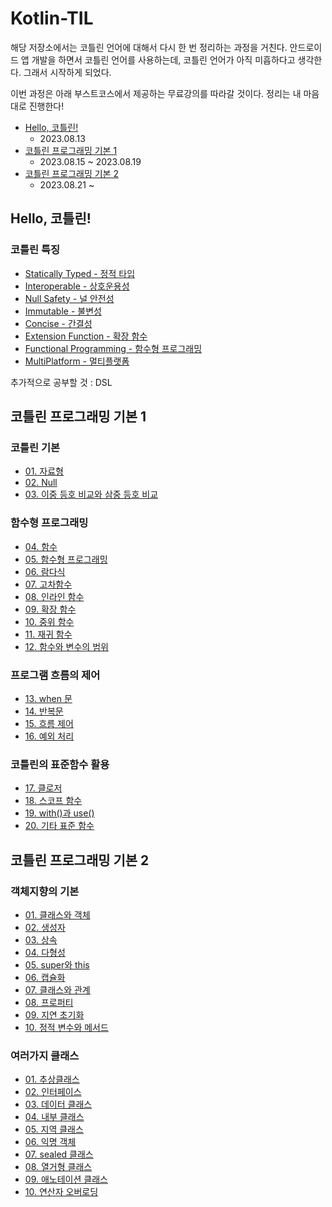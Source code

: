 # Kotlin-TIL

해당 저장소에서는 코틀린 언어에 대해서 다시 한 번 정리하는 과정을 거친다. 안드로이드 앱 개발을 하면서 코틀린 언어를 사용하는데, 코틀린 언어가 아직 미흡하다고 생각한다. 그래서 시작하게 되었다.

이번 과정은 아래 부스트코스에서 제공하는 무료강의를 따라갈 것이다. 정리는 내 마음대로 진행한다!
- [Hello, 코틀린!](https://www.boostcourse.org/mo001)
  - 2023.08.13
- [코틀린 프로그래밍 기본 1](https://www.boostcourse.org/mo132)
  - 2023.08.15 ~ 2023.08.19
- [코틀린 프로그래밍 기본 2](https://www.boostcourse.org/mo234)
  - 2023.08.21 ~ 

## Hello, 코틀린!
### 코틀린 특징
- [Statically Typed - 정적 타입](https://github.com/Jokwanhee/Kotlin-TIL/blob/main/0.Hello%2C%20%EC%BD%94%ED%8B%80%EB%A6%B0!/Statically%20Typed.md)
- [Interoperable - 상호운용성](https://github.com/Jokwanhee/Kotlin-TIL/blob/main/0.Hello%2C%20%EC%BD%94%ED%8B%80%EB%A6%B0!/Interoperable.md)
- [Null Safety - 널 안전성](https://github.com/Jokwanhee/Kotlin-TIL/blob/main/0.Hello%2C%20%EC%BD%94%ED%8B%80%EB%A6%B0!/Null%20Safety.md)
- [Immutable - 불변성](https://github.com/Jokwanhee/Kotlin-TIL/blob/main/0.Hello%2C%20%EC%BD%94%ED%8B%80%EB%A6%B0!/Immutable.md)
- [Concise - 간결성](https://github.com/Jokwanhee/Kotlin-TIL/blob/main/0.Hello%2C%20%EC%BD%94%ED%8B%80%EB%A6%B0!/Concise.md)
- [Extension Function - 확장 함수](https://github.com/Jokwanhee/Kotlin-TIL/blob/main/0.Hello%2C%20%EC%BD%94%ED%8B%80%EB%A6%B0!/Extension%20Function.md)
- [Functional Programming - 함수형 프로그래밍](https://github.com/Jokwanhee/Kotlin-TIL/blob/main/0.Hello%2C%20%EC%BD%94%ED%8B%80%EB%A6%B0!/Functional%20Programming.md)
- [MultiPlatform - 멀티플랫폼](https://github.com/Jokwanhee/Kotlin-TIL/blob/main/0.Hello%2C%20%EC%BD%94%ED%8B%80%EB%A6%B0!/MultiPlatform.md)

추가적으로 공부할 것 : DSL
## 코틀린 프로그래밍 기본 1
### 코틀린 기본
- [01. 자료형](https://github.com/Jokwanhee/Kotlin-TIL/blob/main/01.%EC%BD%94%ED%8B%80%EB%A6%B0%20%EA%B8%B0%EB%B3%B8/01.%EC%9E%90%EB%A3%8C%ED%98%95.md)
- [02. Null](https://github.com/Jokwanhee/Kotlin-TIL/blob/main/01.%EC%BD%94%ED%8B%80%EB%A6%B0%20%EA%B8%B0%EB%B3%B8/02.Null.md)
- [03. 이중 등호 비교와 삼중 등호 비교](https://github.com/Jokwanhee/Kotlin-TIL/blob/main/01.%EC%BD%94%ED%8B%80%EB%A6%B0%20%EA%B8%B0%EB%B3%B8/03.%EC%9D%B4%EC%A4%91%20%EB%93%B1%ED%98%B8%20%EB%B9%84%EA%B5%90%EC%99%80%20%EC%82%BC%EC%A4%91%20%EB%93%B1%ED%98%B8%20%EB%B9%84%EA%B5%90.md)
### 함수형 프로그래밍
- [04. 함수](https://github.com/Jokwanhee/Kotlin-TIL/blob/main/02.%ED%95%A8%EC%88%98%ED%98%95%20%ED%94%84%EB%A1%9C%EA%B7%B8%EB%9E%98%EB%B0%8D/04.%ED%95%A8%EC%88%98.md)
- [05. 함수형 프로그래밍](https://github.com/Jokwanhee/Kotlin-TIL/blob/main/02.%ED%95%A8%EC%88%98%ED%98%95%20%ED%94%84%EB%A1%9C%EA%B7%B8%EB%9E%98%EB%B0%8D/05.%ED%95%A8%EC%88%98%ED%98%95%20%ED%94%84%EB%A1%9C%EA%B7%B8%EB%9E%98%EB%B0%8D.md)
- [06. 람다식](https://github.com/Jokwanhee/Kotlin-TIL/blob/main/02.%ED%95%A8%EC%88%98%ED%98%95%20%ED%94%84%EB%A1%9C%EA%B7%B8%EB%9E%98%EB%B0%8D/06.%EB%9E%8C%EB%8B%A4%EC%8B%9D.md)
- [07. 고차함수](https://github.com/Jokwanhee/Kotlin-TIL/blob/main/02.%ED%95%A8%EC%88%98%ED%98%95%20%ED%94%84%EB%A1%9C%EA%B7%B8%EB%9E%98%EB%B0%8D/07.%EA%B3%A0%EC%B0%A8%ED%95%A8%EC%88%98.md)
- [08. 인라인 함수](https://github.com/Jokwanhee/Kotlin-TIL/blob/main/02.%ED%95%A8%EC%88%98%ED%98%95%20%ED%94%84%EB%A1%9C%EA%B7%B8%EB%9E%98%EB%B0%8D/08.%EC%9D%B8%EB%9D%BC%EC%9D%B8%20%ED%95%A8%EC%88%98.md)
- [09. 확장 함수](https://github.com/Jokwanhee/Kotlin-TIL/blob/main/02.%ED%95%A8%EC%88%98%ED%98%95%20%ED%94%84%EB%A1%9C%EA%B7%B8%EB%9E%98%EB%B0%8D/09.%ED%99%95%EC%9E%A5%20%ED%95%A8%EC%88%98.md)
- [10. 중위 함수](https://github.com/Jokwanhee/Kotlin-TIL/blob/main/02.%ED%95%A8%EC%88%98%ED%98%95%20%ED%94%84%EB%A1%9C%EA%B7%B8%EB%9E%98%EB%B0%8D/10.%EC%A4%91%EC%9C%84%20%ED%95%A8%EC%88%98.md)
- [11. 재귀 함수](https://github.com/Jokwanhee/Kotlin-TIL/blob/main/02.%ED%95%A8%EC%88%98%ED%98%95%20%ED%94%84%EB%A1%9C%EA%B7%B8%EB%9E%98%EB%B0%8D/11.%EC%9E%AC%EA%B7%80%20%ED%95%A8%EC%88%98.md)
- [12. 함수와 변수의 범위](https://github.com/Jokwanhee/Kotlin-TIL/blob/main/02.%ED%95%A8%EC%88%98%ED%98%95%20%ED%94%84%EB%A1%9C%EA%B7%B8%EB%9E%98%EB%B0%8D/12.%ED%95%A8%EC%88%98%EC%99%80%20%EB%B3%80%EC%88%98%EC%9D%98%20%EB%B2%94%EC%9C%84.md)
### 프로그램 흐름의 제어
- [13. when 문](https://github.com/Jokwanhee/Kotlin-TIL/blob/main/03.%ED%94%84%EB%A1%9C%EA%B7%B8%EB%9E%A8%20%ED%9D%90%EB%A6%84%EC%9D%98%20%EC%A0%9C%EC%96%B4/13.when%20%EB%AC%B8.md)
- [14. 반복문](https://github.com/Jokwanhee/Kotlin-TIL/blob/main/03.%ED%94%84%EB%A1%9C%EA%B7%B8%EB%9E%A8%20%ED%9D%90%EB%A6%84%EC%9D%98%20%EC%A0%9C%EC%96%B4/14.%EB%B0%98%EB%B3%B5%EB%AC%B8.md)
- [15. 흐름 제어](https://github.com/Jokwanhee/Kotlin-TIL/blob/main/03.%ED%94%84%EB%A1%9C%EA%B7%B8%EB%9E%A8%20%ED%9D%90%EB%A6%84%EC%9D%98%20%EC%A0%9C%EC%96%B4/15.%ED%9D%90%EB%A6%84%EC%A0%9C%EC%96%B4.md)
- [16. 예외 처리](https://github.com/Jokwanhee/Kotlin-TIL/blob/main/03.%ED%94%84%EB%A1%9C%EA%B7%B8%EB%9E%A8%20%ED%9D%90%EB%A6%84%EC%9D%98%20%EC%A0%9C%EC%96%B4/16.%EC%98%88%EC%99%B8%EC%B2%98%EB%A6%AC.md)
### 코틀린의 표준함수 활용
- [17. 클로저](https://github.com/Jokwanhee/Kotlin-TIL/blob/main/04.%EC%BD%94%ED%8B%80%EB%A6%B0%EC%9D%98%20%ED%91%9C%EC%A4%80%ED%95%A8%EC%88%98%20%ED%99%9C%EC%9A%A9/17.%ED%81%B4%EB%A1%9C%EC%A0%80.md)
- [18. 스코프 함수](https://github.com/Jokwanhee/Kotlin-TIL/blob/main/04.%EC%BD%94%ED%8B%80%EB%A6%B0%EC%9D%98%20%ED%91%9C%EC%A4%80%ED%95%A8%EC%88%98%20%ED%99%9C%EC%9A%A9/18.%EC%8A%A4%EC%BD%94%ED%94%84%20%ED%95%A8%EC%88%98.md)
- [19. with()과 use()](https://github.com/Jokwanhee/Kotlin-TIL/blob/main/04.%EC%BD%94%ED%8B%80%EB%A6%B0%EC%9D%98%20%ED%91%9C%EC%A4%80%ED%95%A8%EC%88%98%20%ED%99%9C%EC%9A%A9/19.with()%EA%B3%BC%20use().md)
- [20. 기타 표준 함수](https://github.com/Jokwanhee/Kotlin-TIL/blob/main/04.%EC%BD%94%ED%8B%80%EB%A6%B0%EC%9D%98%20%ED%91%9C%EC%A4%80%ED%95%A8%EC%88%98%20%ED%99%9C%EC%9A%A9/20.%EA%B8%B0%ED%83%80%20%ED%91%9C%EC%A4%80%20%ED%95%A8%EC%88%98.md)
## 코틀린 프로그래밍 기본 2
### 객체지향의 기본
- [01. 클래스와 객체](https://github.com/Jokwanhee/Kotlin-TIL/blob/main/05.%EA%B0%9D%EC%B2%B4%EC%A7%80%ED%96%A5%EC%9D%98%20%EA%B8%B0%EB%B3%B8/01.%20%ED%81%B4%EB%9E%98%EC%8A%A4%EC%99%80%20%EA%B0%9D%EC%B2%B4.md)
- [02. 생성자](https://github.com/Jokwanhee/Kotlin-TIL/blob/main/05.%EA%B0%9D%EC%B2%B4%EC%A7%80%ED%96%A5%EC%9D%98%20%EA%B8%B0%EB%B3%B8/02.%20%EC%83%9D%EC%84%B1%EC%9E%90.md)
- [03. 상속](https://github.com/Jokwanhee/Kotlin-TIL/blob/main/05.%EA%B0%9D%EC%B2%B4%EC%A7%80%ED%96%A5%EC%9D%98%20%EA%B8%B0%EB%B3%B8/03.%20%EC%83%81%EC%86%8D.md)
- [04. 다형성](https://github.com/Jokwanhee/Kotlin-TIL/blob/main/05.%EA%B0%9D%EC%B2%B4%EC%A7%80%ED%96%A5%EC%9D%98%20%EA%B8%B0%EB%B3%B8/04.%20%EB%8B%A4%ED%98%95%EC%84%B1.md)
- [05. super와 this](https://github.com/Jokwanhee/Kotlin-TIL/blob/main/05.%EA%B0%9D%EC%B2%B4%EC%A7%80%ED%96%A5%EC%9D%98%20%EA%B8%B0%EB%B3%B8/05.%20super%EC%99%80%20this.md)
- [06. 캡슐화](https://github.com/Jokwanhee/Kotlin-TIL/blob/main/05.%EA%B0%9D%EC%B2%B4%EC%A7%80%ED%96%A5%EC%9D%98%20%EA%B8%B0%EB%B3%B8/06.%20%EC%BA%A1%EC%8A%90%ED%99%94.md)
- [07. 클래스와 관계](https://github.com/Jokwanhee/Kotlin-TIL/blob/main/05.%EA%B0%9D%EC%B2%B4%EC%A7%80%ED%96%A5%EC%9D%98%20%EA%B8%B0%EB%B3%B8/07.%20%ED%81%B4%EB%9E%98%EC%8A%A4%EC%99%80%20%EA%B4%80%EA%B3%84.md)
- [08. 프로퍼티](https://github.com/Jokwanhee/Kotlin-TIL/blob/main/05.%EA%B0%9D%EC%B2%B4%EC%A7%80%ED%96%A5%EC%9D%98%20%EA%B8%B0%EB%B3%B8/08.%20%ED%94%84%EB%A1%9C%ED%8D%BC%ED%8B%B0.md)
- [09. 지연 초기화](https://github.com/Jokwanhee/Kotlin-TIL/blob/main/05.%EA%B0%9D%EC%B2%B4%EC%A7%80%ED%96%A5%EC%9D%98%20%EA%B8%B0%EB%B3%B8/09.%20%EC%A7%80%EC%97%B0%20%EC%B4%88%EA%B8%B0%ED%99%94.md)
- [10. 정적 변수와 메서드](https://github.com/Jokwanhee/Kotlin-TIL/blob/main/05.%EA%B0%9D%EC%B2%B4%EC%A7%80%ED%96%A5%EC%9D%98%20%EA%B8%B0%EB%B3%B8/10.%20%EC%A0%95%EC%A0%81%20%EB%B3%80%EC%88%98%EC%99%80%20%EB%A9%94%EC%84%9C%EB%93%9C.md)
### 여러가지 클래스
- [01. 추상클래스]()
- [02. 인터페이스]()
- [03. 데이터 클래스]()
- [04. 내부 클래스]()
- [05. 지역 클래스]()
- [06. 익명 객체]()
- [07. sealed 클래스]()
- [08. 열거형 클래스]()
- [09. 애노테이션 클래스]()
- [10. 연산자 오버로딩]()